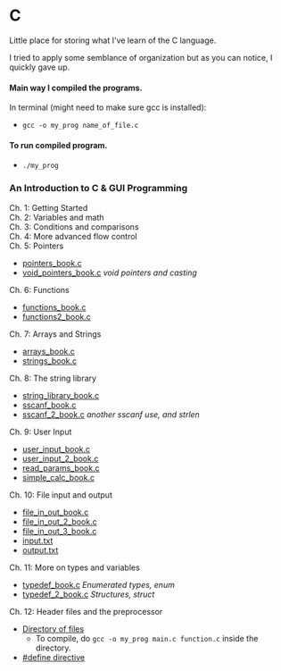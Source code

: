 # C
Little place for storing what I've learn of the C language.

I tried to apply some semblance of organization but as you can notice, I quickly gave up.

#### Main way I compiled the programs.  
In terminal (might need to make sure gcc is installed):  
- `gcc -o my_prog name_of_file.c`  

#### To run compiled program.
- `./my_prog`

### An Introduction to C & GUI Programming  
Ch. 1: Getting Started  
Ch. 2: Variables and math  
Ch. 3: Conditions and comparisons  
Ch. 4: More advanced flow control  
Ch. 5: Pointers
- [pointers_book.c](pointers_book.c)
- [void_pointers_book.c](void_pointers_book.c) *void pointers and casting*

Ch. 6: Functions  
- [functions_book.c](functions_book.c)
- [functions2_book.c](functions2_book.c)

Ch. 7: Arrays and Strings  
- [arrays_book.c](arrays_book.c)
- [strings_book.c](strings_book.c)

Ch. 8: The string library  
- [string_library_book.c](string_library_book.c)
- [sscanf_book.c](sscanf_book.c)
- [sscanf_2_book.c](sscanf_2_book.c) *another sscanf use, and strlen*

Ch. 9: User Input  
- [user_input_book.c](user_input_book.c)
- [user_input_2_book.c](user_input_2_book.c)
- [read_params_book.c](read_params_book.c)
- [simple_calc_book.c](simple_calc_book.c)

Ch. 10: File input and output  
- [file_in_out_book.c](file_in_out_book.c)
- [file_in_out_2_book.c](file_in_out_2_book.c)
- [file_in_out_3_book.c](file_in_out_3_book.c)
- [input.txt](input.txt)
- [output.txt](output.txt)

Ch. 11: More on types and variables  
- [typedef_book.c](typedef_book.c) *Enumerated types, enum*
- [typedef_2_book.c](typedef_2_book.c) *Structures, struct*

Ch. 12: Header files and the preprocessor  
- [Directory of files](header_files_and_preprocessor/)
  - To compile, do `gcc -o my_prog main.c function.c` inside the directory.
- [#define directive](define_directive_book.c)
